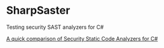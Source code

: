 # SharpSaster
Testing security SAST analyzers for C#

[A quick comparison of Security Static Code Analyzers for C#](https://dev.to/dbalikhin/a-quick-comparison-of-security-static-code-analyzers-for-c-2l5h)